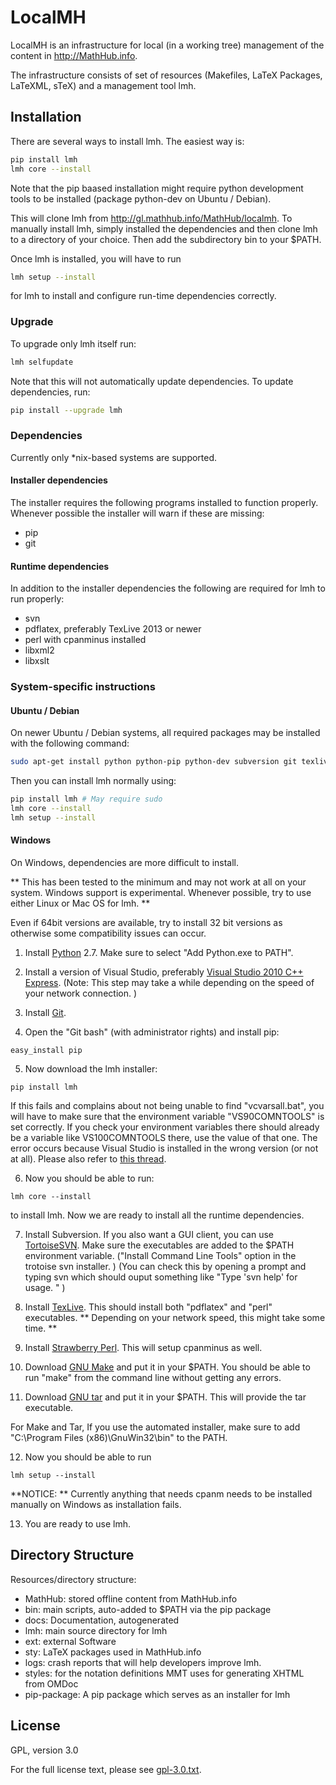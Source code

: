 # LocalMH

LocalMH is an infrastructure for local (in a working tree) management of the content in http://MathHub.info.

The infrastructure consists of set of resources (Makefiles, LaTeX Packages, LaTeXML, sTeX) and a management tool lmh.

## Installation

There are several ways to install lmh. The easiest way is:

```bash
pip install lmh
lmh core --install
```

Note that the pip baased installation might require python development tools to be installed
(package python-dev on Ubuntu / Debian).

This will clone lmh from http://gl.mathhub.info/MathHub/localmh. To manually install lmh, simply installed the dependencies and then clone lmh to a directory of your choice. Then add the subdirectory bin to your $PATH.

Once lmh is installed, you will have to run

```bash
lmh setup --install
```

for lmh to install and configure run-time dependencies correctly.

### Upgrade

To upgrade only lmh itself run:

```bash
lmh selfupdate
```

Note that this will not automatically update dependencies. To update dependencies, run:

```bash
pip install --upgrade lmh
```

### Dependencies

Currently only *nix-based systems are supported.

#### Installer dependencies

The installer requires the following programs installed to function properly. Whenever possible the installer will warn if these are missing:

* pip
* git

#### Runtime dependencies

In addition to the installer dependencies the following are required for lmh to run properly:

* svn
* pdflatex, preferably TexLive 2013 or newer
* perl with cpanminus installed
* libxml2
* libxslt

### System-specific instructions

#### Ubuntu / Debian

On newer Ubuntu / Debian systems, all required packages may be installed with the following command:

```bash
sudo apt-get install python python-pip python-dev subversion git texlive cpanminus libxml2-dev libxslt-dev libgdbm-dev
```

Then you can install lmh normally using:

```bash
pip install lmh # May require sudo
lmh core --install
lmh setup --install
```



#### Windows

On Windows, dependencies are more difficult to install.

**
    This has been tested to the minimum and may not work at all on your system.
    Windows support is experimental. Whenever possible, try to use either Linux
    or Mac OS for lmh.
**

Even if 64bit versions are available, try to install 32 bit versions as otherwise some compatibility issues can occur.

1) Install [Python](https://www.python.org/download/) 2.7. Make sure to select "Add Python.exe to PATH".

2) Install a version of Visual Studio, preferably [Visual Studio 2010 C++ Express](http://www.visualstudio.com/downloads/download-visual-studio-vs#d-2010-express). (Note: This step may take a while depending on the speed of your network connection. )

3) Install [Git](http://git-scm.com/download/win).

4) Open the "Git bash" (with administrator rights) and install pip:

```
easy_install pip
```

5) Now  download the lmh installer:

```
pip install lmh
```

If this fails and complains about not being unable to find "vcvarsall.bat",
you will have to make sure that the environment variable "VS90COMNTOOLS" is set
correctly. If you check your environment variables there should already be a
variable like VS100COMNTOOLS there, use the value of that one. The error occurs
because Visual Studio is installed in the wrong version (or not at all). Please
also refer to
[this thread](http://stackoverflow.com/questions/17658092/unable-to-find-vcvarsall-bat-using-python-3-3-in-windows-8).

6) Now you should be able to run:

```
lmh core --install
```
to install lmh. Now we are ready to install all the runtime dependencies.

7) Install Subversion. If you also want a GUI client, you can use [TortoiseSVN](http://tortoisesvn.net/). Make sure the executables are added to the $PATH environment variable. ("Install Command Line Tools" option in the trotoise svn installer. )
(You can check this by opening a prompt and typing svn which should ouput something like "Type 'svn help' for usage. " )

8) Install [TexLive](https://www.tug.org/texlive/). This should install both "pdflatex" and "perl" executables. ** Depending on your network speed, this might take some time. **

9) Install [Strawberry Perl](http://strawberryperl.com/). This will setup cpanminus as well.

10) Download [GNU Make](http://gnuwin32.sourceforge.net/packages/make.htm) and put it in your $PATH. You should be able to run "make" from the command line without getting any errors.

11) Download [GNU tar](http://gnuwin32.sourceforge.net/packages/gtar.htm) and put it in your $PATH. This will provide the tar executable.

For Make and Tar, If you use the automated installer, make sure to add "C:\Program Files (x86)\GnuWin32\bin" to the PATH.

12) Now you should be able to run

```
lmh setup --install
```

**NOTICE: ** Currently anything that needs cpanm needs to be installed manually on Windows as installation fails.

13) You are ready to use lmh.

## Directory Structure

Resources/directory structure:

* MathHub:		stored offline content from MathHub.info
* bin:			main scripts, auto-added to $PATH via the pip package
* docs:			Documentation, autogenerated
* lmh:			main source directory for lmh
* ext:			external Software
* sty:			LaTeX packages used in MathHub.info
* logs:			crash reports that will help developers improve lmh.
* styles:		for the notation definitions MMT uses for generating XHTML from OMDoc
* pip-package:	A pip package which serves as an installer for lmh

## License

GPL, version 3.0

For the full license text, please see [gpl-3.0.txt](gpl-3.0.txt).
